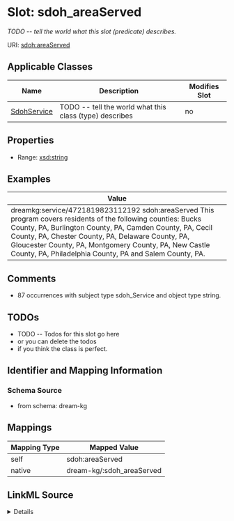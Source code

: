 

# Slot: sdoh_areaServed


_TODO -- tell the world what this slot (predicate) describes._





URI: [sdoh:areaServed](http://schema.org/areaServed)



<!-- no inheritance hierarchy -->





## Applicable Classes

| Name | Description | Modifies Slot |
| --- | --- | --- |
| [SdohService](../classes/SdohService.md) | TODO -- tell the world what this class (type) describes |  no  |







## Properties

* Range: [xsd:string](http://www.w3.org/2001/XMLSchema#string)






## Examples

| Value |
| --- |
| dreamkg:service/4721819823112192 sdoh:areaServed This program covers residents of the following counties: Bucks County, PA, Burlington County, PA, Camden County, PA, Cecil County, PA, Chester County, PA, Delaware County, PA, Gloucester County, PA, Montgomery County, PA, New Castle County, PA, Philadelphia County, PA and Salem County, PA. |

## Comments

* 87 occurrences with subject type sdoh_Service and object type string.

## TODOs

* TODO -- Todos for this slot go here
* or you can delete the todos
* if you think the class is perfect.

## Identifier and Mapping Information







### Schema Source


* from schema: dream-kg




## Mappings

| Mapping Type | Mapped Value |
| ---  | ---  |
| self | sdoh:areaServed |
| native | dream-kg/:sdoh_areaServed |




## LinkML Source

<details>
```yaml
name: sdoh_areaServed
description: TODO -- tell the world what this slot (predicate) describes.
todos:
- TODO -- Todos for this slot go here
- or you can delete the todos
- if you think the class is perfect.
comments:
- 87 occurrences with subject type sdoh_Service and object type string.
examples:
- value: 'dreamkg:service/4721819823112192 sdoh:areaServed This program covers residents
    of the following counties: Bucks County, PA, Burlington County, PA, Camden County,
    PA, Cecil County, PA, Chester County, PA, Delaware County, PA, Gloucester County,
    PA, Montgomery County, PA, New Castle County, PA, Philadelphia County, PA and
    Salem County, PA.'
from_schema: dream-kg
rank: 1000
slot_uri: sdoh:areaServed
alias: sdoh_areaServed
domain_of:
- sdoh_Service
range: string

```
</details>